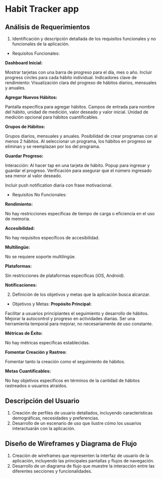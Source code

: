 # Habit Tracker app

## Análisis de Requerimientos

1. Identificación y descripción detallada de los requisitos funcionales y no funcionales de la aplicación.

* Requisitos Funcionales:

**Dashboard Inicial:**

Mostrar tarjetas con una barra de progreso para el día, mes o año.
Incluir progress circles para cada hábito individual.
Indicadores clave de rendimiento: Visualización clara del progreso de hábitos diarios, mensuales y anuales.

**Agregar Nuevos Hábitos:**

Pantalla específica para agregar hábitos.
Campos de entrada para nombre del hábito, unidad de medición, valor deseado y valor inicial.
Unidad de medición opcional para hábitos cuantificables.


**Grupos de Hábitos:**

Grupos diarios, mensuales y anuales.
Posibilidad de crear programas con al menos 2 hábitos.
Al seleccionar un programa, los hábitos en progreso se eliminan y se reemplazan por los del programa.


**Guardar Progreso:**

Interacción: Al hacer tap en una tarjeta de hábito.
Popup para ingresar y guardar el progreso.
Verificación para asegurar que el número ingresado sea menor al valor deseado.

Incluir push notification diaria con frase motivacional.

* Requisitos No Funcionales:

**Rendimiento:**

No hay restricciones específicas de tiempo de carga o eficiencia en el uso de memoria.

**Accesibilidad:**

No hay requisitos específicos de accesibilidad.

**Multilingüe:**

No se requiere soporte multilingüe.

**Plataformas:**

Sin restricciones de plataformas específicas (iOS, Android).


**Notificaciones:**


2. Definición de los objetivos y metas que la aplicación busca alcanzar.

* Objetivos y Metas:
**Propósito Principal:**

Facilitar a usuarios principiantes el seguimiento y desarrollo de hábitos.
Mejorar la autocontrol y progreso en actividades diarias.
Ser una herramienta temporal para mejorar, no necesariamente de uso constante.

**Métricas de Éxito:**

No hay métricas específicas establecidas.

**Fomentar Creación y Rastreo:**

Fomentar tanto la creación como el seguimiento de hábitos.

**Metas Cuantificables:**

No hay objetivos específicos en términos de la cantidad de hábitos rastreados o usuarios atraídos.

## Descripción del Usuario

1. Creación de perfiles de usuario detallados, incluyendo características demográficas, necesidades y preferencias.
2. Desarrollo de un escenario de uso que ilustre cómo los usuarios interactuarán con la aplicación.

## Diseño de Wireframes y Diagrama de Flujo

1. Creación de wireframes que representen la interfaz de usuario de la aplicación, incluyendo las principales pantallas y flujos de navegación.
2. Desarrollo de un diagrama de flujo que muestre la interacción entre las diferentes secciones y funcionalidades.
